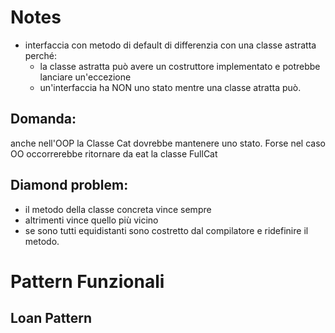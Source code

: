 # Notes

* interfaccia con metodo di default di differenzia con una classe astratta perché:
  * la classe astratta può avere un costruttore implementato e potrebbe lanciare un'eccezione 
  * un'interfaccia ha NON uno stato mentre una classe atratta può. 
  
  
## Domanda: 

anche nell'OOP la Classe Cat dovrebbe mantenere uno stato. Forse nel caso OO occorrerebbe ritornare da eat la classe FullCat


## Diamond problem: 
* il metodo della classe concreta vince sempre
* altrimenti vince quello più vicino
* se sono tutti equidistanti sono costretto dal compilatore e ridefinire il metodo.
 
# Pattern Funzionali

## Loan Pattern
    
    